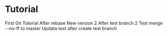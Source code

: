 # Tutorial
First Git Tutorial
After rebase New version 2
After test branch 2
Test merge --no-ff to master
Updata test after create test branch

